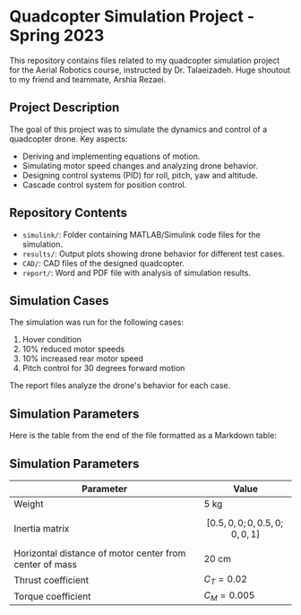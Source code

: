 # Quadcopter Simulation Project - Spring 2023

This repository contains files related to my quadcopter simulation project for the Aerial Robotics course, instructed by Dr. Talaeizadeh. Huge shoutout to my friend and teammate, Arshia Rezaei.

## Project Description

The goal of this project was to simulate the dynamics and control of a quadcopter drone. Key aspects:

- Deriving and implementing equations of motion.
- Simulating motor speed changes and analyzing drone behavior.
- Designing control systems (PID) for roll, pitch, yaw and altitude.
- Cascade control system for position control.

## Repository Contents

- `simulink/`: Folder containing MATLAB/Simulink code files for the simulation.
- `results/`: Output plots showing drone behavior for different test cases.
- `CAD/`: CAD files of the designed quadcopter.
- `report/`: Word and PDF file with analysis of simulation results.

## Simulation Cases

The simulation was run for the following cases:

1. Hover condition 
2. 10% reduced motor speeds
3. 10% increased rear motor speed 
4. Pitch control for 30 degrees forward motion

The report files analyze the drone's behavior for each case.

## Simulation Parameters

Here is the table from the end of the file formatted as a Markdown table:

## Simulation Parameters

| Parameter | Value |
|-----------|-------|
| Weight | 5 kg |
| Inertia matrix | $$[0.5, 0, 0; 0, 0.5, 0; 0, 0, 1]$$ |
| Horizontal distance of motor center from center of mass | 20 cm |  
| Thrust coefficient | $C_T = 0.02$ |
| Torque coefficient | $C_M = 0.005$ |
